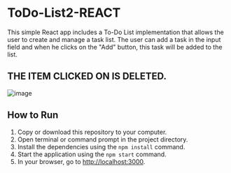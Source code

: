 # ToDo-List2-REACT
This simple React app includes a To-Do List implementation that allows the user to create and manage a task list. The user can add a task in the input field and when he clicks on the "Add" button, this task will be added to the list. 

## THE ITEM CLICKED ON IS DELETED.

![image](https://github.com/ozgeerkskn/ToDo-List2-REACT/assets/105421946/08d43d59-3e6f-4c56-85fd-a78d55c5e71f)

## How to Run

1. Copy or download this repository to your computer.
2. Open terminal or command prompt in the project directory.
3. Install the dependencies using the `npm install` command.
4. Start the application using the `npm start` command.
5. In your browser, go to [http://localhost:3000](http://localhost:3000).
